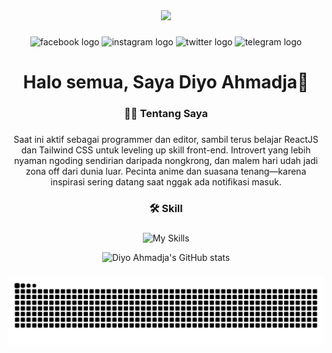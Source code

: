 <div align="center">
  <img height="150" src="https://media4.giphy.com/media/v1.Y2lkPTc5MGI3NjExM3ppOXllNW92cmlndHhjODF0NnJ1NTJ4NGR6NTJ0anFqY2Nnem1xaCZlcD12MV9pbnRlcm5hbF9naWZfYnlfaWQmY3Q9Zw/aTCC28zhBUw9y/giphy.gif"  />
</div>

###

<div align="center">
  <img src="https://img.shields.io/static/v1?message=Facebook&logo=facebook&label=&color=1877F2&logoColor=white&labelColor=&style=for-the-badge" height="25" alt="facebook logo"  />
  <img src="https://img.shields.io/static/v1?message=Instagram&logo=instagram&label=&color=E4405F&logoColor=white&labelColor=&style=for-the-badge" height="25" alt="instagram logo"  />
  <img src="https://img.shields.io/static/v1?message=Twitter&logo=twitter&label=&color=1DA1F2&logoColor=white&labelColor=&style=for-the-badge" height="25" alt="twitter logo"  />
  <img src="https://img.shields.io/static/v1?message=Telegram&logo=telegram&label=&color=2CA5E0&logoColor=white&labelColor=&style=for-the-badge" height="25" alt="telegram logo"  />
</div>

###

<h1 align="center">Halo semua, Saya Diyo Ahmadja👋</h1>

###

<h3 align="center">👩‍💻  Tentang Saya</h3>

###

<p align="center">Saat ini aktif sebagai programmer dan editor, sambil terus belajar ReactJS dan Tailwind CSS untuk leveling up skill front-end. Introvert yang lebih nyaman ngoding sendirian daripada nongkrong, dan malem hari udah jadi zona off dari dunia luar. Pecinta anime dan suasana tenang—karena inspirasi sering datang saat nggak ada notifikasi masuk.</p>

###

<h3 align="center">🛠️ Skill</h3>

###

<div align="center">

![My Skills](https://skillicons.dev/icons?i=html,css,javascript,react,vite,remix,tailwind,bootstrap,blender,ps,pr,ae&theme=light)

</div>

<div align="center">

![Diyo Ahmadja's GitHub stats](https://github-readme-stats.vercel.app/api?username=diyoahmadja&show_icons=true&theme=midnight-purple)

</div>

###

<img src="https://raw.githubusercontent.com/diyoahmadja/diyoahmadja/output/snake.svg" alt="Snake animation" />

###
